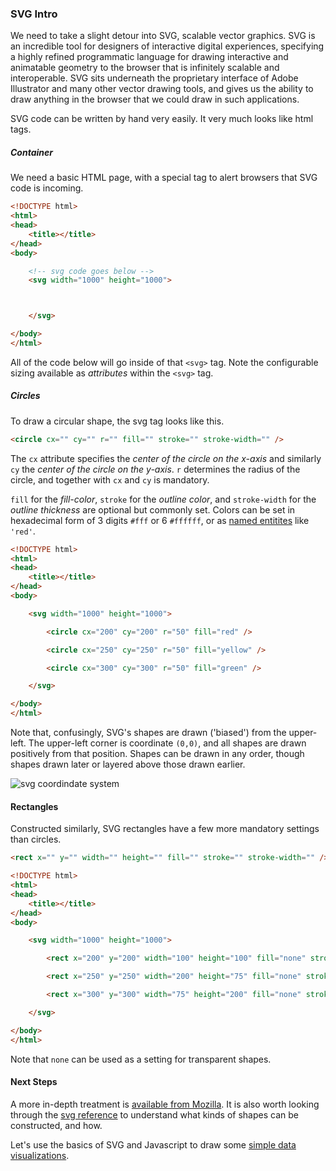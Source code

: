 ### SVG Intro

We need to take a slight detour into SVG, scalable vector graphics. SVG is an incredible tool for designers of interactive digital experiences, specifying a highly refined programmatic language for drawing interactive and animatable geometry to the browser that is infinitely scalable and interoperable. SVG sits underneath the proprietary interface of Adobe Illustrator and many other vector drawing tools, and gives us the ability to draw anything in the browser that we could draw in such applications.

SVG code can be written by hand very easily. It very much looks like html tags.

##### Container

We need a basic HTML page, with a special tag to alert browsers that SVG code is incoming.

```html
<!DOCTYPE html>
<html>
<head>
	<title></title>
</head>
<body>

	<!-- svg code goes below -->
	<svg width="1000" height="1000">



	</svg>

</body>
</html>
```

All of the code below will go inside of that `<svg>` tag. Note the configurable sizing available as *attributes* within the `<svg>` tag.

##### Circles

To draw a circular shape, the svg tag looks like this.

```html
<circle cx="" cy="" r="" fill="" stroke="" stroke-width="" />
```

The `cx` attribute specifies the *center of the circle on the x-axis* and similarly `cy` the *center of the circle on the y-axis*. `r` determines the radius of the circle, and together with `cx` and `cy` is mandatory.

`fill` for the *fill-color*, `stroke` for the *outline color*, and `stroke-width` for the *outline thickness* are optional but commonly set. Colors can be set in hexadecimal form of 3 digits `#fff` or 6 `#ffffff`, or as [named entitites](https://www.w3schools.com/colors/colors_names.asp) like `'red'`.

```html
<!DOCTYPE html>
<html>
<head>
	<title></title>
</head>
<body>

	<svg width="1000" height="1000">

		<circle cx="200" cy="200" r="50" fill="red" />

		<circle cx="250" cy="250" r="50" fill="yellow" />

		<circle cx="300" cy="300" r="50" fill="green" />

	</svg>

</body>
</html>
```

Note that, confusingly, SVG's shapes are drawn ('biased') from the upper-left. The upper-left corner is coordinate `(0,0)`, and all shapes are drawn positively from that position. Shapes can be drawn in any order, though shapes drawn later or layered above those drawn earlier.

![svg coordindate system](https://developer.mozilla.org/@api/deki/files/78/=Canvas_default_grid.png)


#### Rectangles 

Constructed similarly, SVG rectangles have a few more mandatory settings than circles.

```html
<rect x="" y="" width="" height="" fill="" stroke="" stroke-width="" />
```


```html
<!DOCTYPE html>
<html>
<head>
	<title></title>
</head>
<body>

	<svg width="1000" height="1000">

		<rect x="200" y="200" width="100" height="100" fill="none" stroke="red" stroke-width="15px" />

		<rect x="250" y="250" width="200" height="75" fill="none" stroke="yellow" stroke-width="15px" />

		<rect x="300" y="300" width="75" height="200" fill="none" stroke="green" stroke-width="15px" />

	</svg>

</body>
</html>
```


Note that `none` can be used as a setting for transparent shapes.

#### Next Steps

A more in-depth treatment is [available from Mozilla](https://developer.mozilla.org/en-US/docs/Web/SVG/Tutorial/Introduction). It is also worth looking through the [svg reference](https://developer.mozilla.org/en-US/docs/Web/SVG/Element) to understand what kinds of shapes can be constructed, and how.

Let's use the basics of SVG and Javascript to draw some [simple data visualizations](barchart.md).